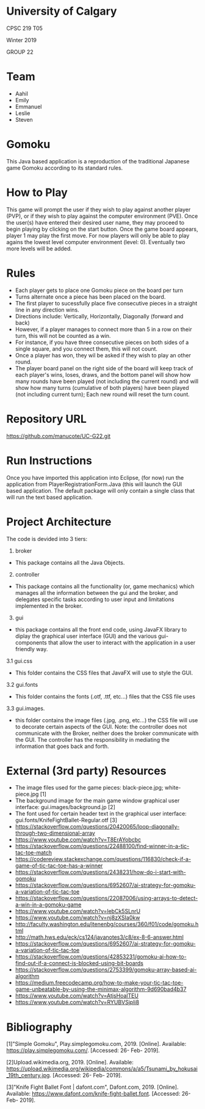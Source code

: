 # University of Calgary
 CPSC 219 T05
 
 Winter 2019
 
 GROUP 22
 
# Team
- Aahil
- Emily
- Emmanuel
- Leslie
- Steven

# Gomoku

This Java based application is a reproduction of the traditional Japanese game Gomoku according to its standard rules.
# How to Play

This game will prompt the user if they wish to play against another player (PVP), or if they wish to play against the computer environment (PVE). Once the user(s) have entered their desired user name, they may proceed to begin playing by clicking on the start button. Once the game board appears, player 1 may play the first move. For now players will only be able to play agains the lowest level computer environment (level: 0). Eventually two more levels will be added.

# Rules

- Each player gets to place one Gomoku piece on the board per turn
- Turns alternate once a piece has been placed on the board.
- The first player to sucessfully place five consecutive pieces in a straight line in any direction wins.
- Directions include: Vertically, Horizontally, Diagonally (forward and back)
- However, if a player manages to connect more than 5 in a row on their turn, this will not be counted as a win.
- For instance, if you have three consecutive pieces on both sides of a single square, and you connect them, this will not count.
- Once a player has won, they wil be asked if they wish to play an other round.
- The player board panel on the right side of the board will keep track of each player's wins, loses, draws, and the bottom panel will show how many rounds have been played (not including the current round) and will show how many turns (cumulative of both players) have been played (not including current turn); Each new round will reset the turn count.

# Repository URL
https://github.com/manucote/UC-G22.git

# Run Instructions

Once you have imported this application into Eclipse, (for now) run the application from PlayerRegistrationForm.Java (this will launch the GUI based application. The default package will only contain a single class that will run the text based application.

# Project Architecture

The code is devided into 3 tiers:

1. broker
- This package contains all the Java Objects.

2. controller
- This package contains all the functionality (or, game mechanics) which manages all the information between the gui and the broker, and delegates specific tasks according to user input and limitations implemented in the broker.

3. gui
- this package contains all the front end code, using JavaFX library to diplay the graphical user interface (GUI) and the various gui-components that allow the user to interact with the application in a user friendly way.

3.1 gui.css
- This folder contains the CSS files that JavaFX will use to style the GUI.

3.2 gui.fonts
- This folder contains the fonts (.otf, .ttf, etc...) files that the CSS file uses

3.3 gui.images.
- this folder contains the image files (.jpg, .png, etc...) the CSS file will use to decorate certain aspects of the GUI.
Note: the controller does not communicate with the Broker, neither does the broker communicate with the GUI. The controller has the responsibility in mediating the information that goes back and forth.

# External (3rd party) Resources

- The image files used for the game pieces: black-piece.jpg; white-piece.jpg [1]
- The background image for the main game window graphical user interface: gui.images/background.jp [2]
- The font used for certain header text in the graphical user interface: gui.fonts/KnifeFightBallet-Regular.otf [3]
- https://stackoverflow.com/questions/20420065/loop-diagonally-through-two-dimensional-array
- https://www.youtube.com/watch?v=T8ErAYobcbc
- https://stackoverflow.com/questions/22488100/find-winner-in-a-tic-tac-toe-match
- https://codereview.stackexchange.com/questions/116830/check-if-a-game-of-tic-tac-toe-has-a-winner
- https://stackoverflow.com/questions/2438231/how-do-i-start-with-gomoku
- https://stackoverflow.com/questions/6952607/ai-strategy-for-gomoku-a-variation-of-tic-tac-toe
- https://stackoverflow.com/questions/22087006/using-arrays-to-detect-a-win-in-a-gomoku-game
- https://www.youtube.com/watch?v=lebCk5SLnrU
- https://www.youtube.com/watch?v=nj8zXSIa0kw
- http://faculty.washington.edu/jtenenbg/courses/360/f01/code/gomoku.html
- http://math.hws.edu/eck/cs124/javanotes3/c8/ex-8-6-answer.html
- https://stackoverflow.com/questions/6952607/ai-strategy-for-gomoku-a-variation-of-tic-tac-toe
- https://stackoverflow.com/questions/42853231/gomoku-ai-how-to-find-out-if-a-connect-is-blocked-using-bit-boards
- https://stackoverflow.com/questions/2753399/gomoku-array-based-ai-algorithm
- https://medium.freecodecamp.org/how-to-make-your-tic-tac-toe-game-unbeatable-by-using-the-minimax-algorithm-9d690bad4b37
- https://www.youtube.com/watch?v=AtjsHoalTEU
- https://www.youtube.com/watch?v=RYUBVSjpli8

# Bibliography

[1]"Simple Gomoku", Play.simplegomoku.com, 2019. [Online]. Available: https://play.simplegomoku.com/. [Accessed: 26- Feb- 2019].

[2]Upload.wikimedia.org, 2019. [Online]. Available: https://upload.wikimedia.org/wikipedia/commons/a/a5/Tsunami_by_hokusai_19th_century.jpg. [Accessed: 26- Feb- 2019].

[3]"Knife Fight Ballet Font | dafont.com", Dafont.com, 2019. [Online]. Available: https://www.dafont.com/knife-fight-ballet.font. [Accessed: 26- Feb- 2019].
